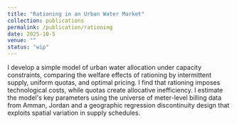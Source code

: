 ```yaml
---
title: "Rationing in an Urban Water Market"
collection: publications
permalink: /publication/rationing
date: 2025-10-5
venue: ""
status: "wip"
---
```


I develop a simple model of urban water allocation under capacity constraints, comparing the welfare effects of rationing by intermittent supply, uniform quotas, and optimal pricing. I find that rationing imposes technological costs, while quotas create allocative inefficiency. I estimate the model's key parameters using the universe of meter-level billing data from Amman, Jordan and a geographic regression discontinuity design that exploits spatial variation in supply schedules.
